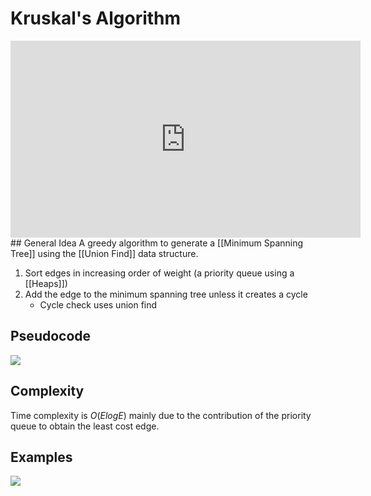 # Kruskal's Algorithm
<iframe width="560" height="315" src="https://www.youtube.com/embed/71UQH7Pr9kU" title="YouTube video player" frameborder="0" allow="accelerometer; autoplay; clipboard-write; encrypted-media; gyroscope; picture-in-picture" allowfullscreen></iframe>
## General Idea
A greedy algorithm to generate a [[Minimum Spanning Tree]] using the [[Union Find]] data structure.

1. Sort edges in increasing order of weight (a priority queue using a [[Heaps]])
2. Add the edge to the minimum spanning tree unless it creates a cycle
	- Cycle check uses union find
## Pseudocode
![](https://i.imgur.com/k8KosSA.png)

## Complexity
Time complexity is $O(ElogE)$ mainly due to the contribution of the priority queue to obtain the least cost edge.
## Examples
![](https://i.imgur.com/6GAifnv.png)
